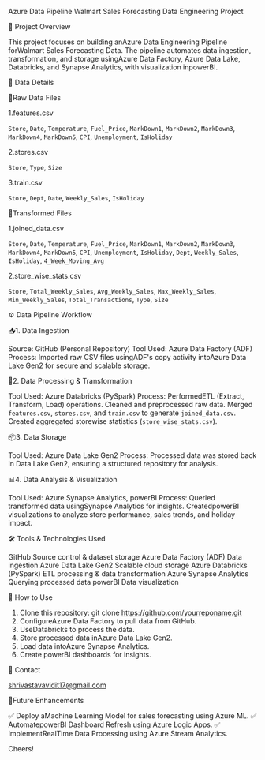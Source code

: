  Azure Data Pipeline Walmart Sales Forecasting Data Engineering Project

 📌 Project Overview

This project focuses on building anAzure Data Engineering Pipeline forWalmart Sales Forecasting Data. The pipeline automates data ingestion, transformation, and storage usingAzure Data Factory, Azure Data Lake, Databricks, and Synapse Analytics, with visualization inpowerBI.


 📂 Data Details

 📝Raw Data Files

1.features.csv

   `Store`, `Date`, `Temperature`, `Fuel_Price`, `MarkDown1`, `MarkDown2`, `MarkDown3`, `MarkDown4`, `MarkDown5`, `CPI`, `Unemployment`, `IsHoliday`

2.stores.csv

   `Store`, `Type`, `Size`

3.train.csv

   `Store`, `Dept`, `Date`, `Weekly_Sales`, `IsHoliday`

 🔄Transformed Files

1.joined\_data.csv

   `Store`, `Date`, `Temperature`, `Fuel_Price`, `MarkDown1`, `MarkDown2`, `MarkDown3`, `MarkDown4`, `MarkDown5`, `CPI`, `Unemployment`, `IsHoliday`, `Dept`, `Weekly_Sales`, `IsHoliday`, `4_Week_Moving_Avg`

2.store\_wise\_stats.csv

   `Store`, `Total_Weekly_Sales`, `Avg_Weekly_Sales`, `Max_Weekly_Sales`, `Min_Weekly_Sales`, `Total_Transactions`, `Type`, `Size`



 ⚙️ Data Pipeline Workflow

 📥1. Data Ingestion

Source: GitHub (Personal Repository)
Tool Used: Azure Data Factory (ADF)
Process: Imported raw CSV files usingADF's copy activity intoAzure Data Lake Gen2 for secure and scalable storage.

 🔄2. Data Processing & Transformation

Tool Used: Azure Databricks (PySpark)
Process:
  PerformedETL (Extract, Transform, Load) operations.
  Cleaned and preprocessed raw data.
  Merged `features.csv`, `stores.csv`, and `train.csv` to generate `joined_data.csv`.
  Created aggregated storewise statistics (`store_wise_stats.csv`).

 📦3. Data Storage

Tool Used: Azure Data Lake Gen2
Process: Processed data was stored back in Data Lake Gen2, ensuring a structured repository for analysis.

 📊4. Data Analysis & Visualization

Tool Used: Azure Synapse Analytics, powerBI
Process:
  Queried transformed data usingSynapse Analytics for insights.
  CreatedpowerBI visualizations to analyze store performance, sales trends, and holiday impact.



 🛠️ Tools & Technologies Used

GitHub Source control & dataset storage
Azure Data Factory (ADF) Data ingestion
Azure Data Lake Gen2 Scalable cloud storage
Azure Databricks (PySpark) ETL processing & data transformation
Azure Synapse Analytics Querying processed data
powerBI Data visualization


 🚀 How to Use

1. Clone this repository:
   git clone https://github.com/yourreponame.git
2. ConfigureAzure Data Factory to pull data from GitHub.
3. UseDatabricks to process the data.
4. Store processed data inAzure Data Lake Gen2.
5. Load data intoAzure Synapse Analytics.
6. Create powerBI dashboards for insights.


 📩 Contact

shrivastavavidit17@gmail.com


 🔗Future Enhancements

✅ Deploy aMachine Learning Model for sales forecasting using Azure ML. ✅ AutomatepowerBI Dashboard Refresh using Azure Logic Apps.
✅ ImplementRealTime Data Processing using Azure Stream Analytics.

Cheers!
